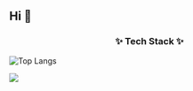 ## Hi 👋

<h3 align="center">✨ Tech Stack ✨</h3>


![Top Langs](https://github-readme-stats.vercel.app/api/top-langs/?username=jjjabcd&layout=compact)

<img src="https://img.shields.io/badge/PyTorch?style=for-the-badge&logo=PyTorch&logoColor=white">

